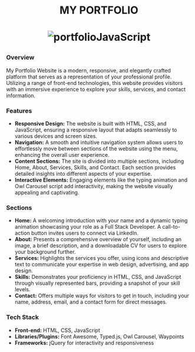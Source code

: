 <h1 align="center"><b>MY PORTFOLIO</b></h1>
<h1 align="center"><b>

![portfolioJavaScript](https://github.com/thebarunkumar/demo-portfolio/assets/77458180/0a657b40-ad98-40d6-a207-d3beb4b6b69c)

</b></h1>


### Overview
My Portfolio Website is a modern, responsive, and elegantly crafted platform that serves as a representation of your professional profile. Utilizing a range of front-end technologies, this website provides visitors with an immersive experience to explore your skills, services, and contact information.

### Features
- **Responsive Design:** The website is built with HTML, CSS, and JavaScript, ensuring a responsive layout that adapts seamlessly to various devices and screen sizes.
- **Navigation:** A smooth and intuitive navigation system allows users to effortlessly move between sections of the website using the menu, enhancing the overall user experience.
- **Content Sections:** The site is divided into multiple sections, including Home, About, Services, Skills, and Contact. Each section provides detailed insights into different aspects of your expertise.
- **Interactive Elements:** Engaging elements like the typing animation and Owl Carousel script add interactivity, making the website visually appealing and captivating.

### Sections
- **Home:** A welcoming introduction with your name and a dynamic typing animation showcasing your role as a Full Stack Developer. A call-to-action button invites users to connect via LinkedIn.
- **About:** Presents a comprehensive overview of yourself, including an image, a brief description, and a downloadable CV for users to explore your background further.
- **Services:** Highlights the services you offer, using icons and descriptive text to communicate your expertise in web design, advertising, and app design.
- **Skills:** Demonstrates your proficiency in HTML, CSS, and JavaScript through visually represented bars, providing a snapshot of your skill levels.
- **Contact:** Offers multiple ways for visitors to get in touch, including your name, address, email, and a contact form for direct messages.

### Tech Stack
- **Front-end:** HTML, CSS, JavaScript
- **Libraries/Plugins:** Font Awesome, Typed.js, Owl Carousel, Waypoints
- **Frameworks:** jQuery for interactivity and responsiveness

